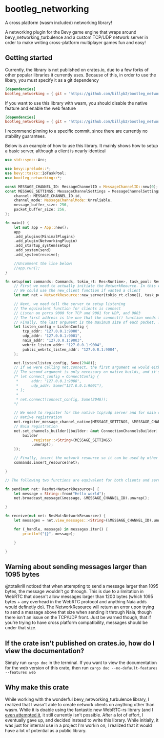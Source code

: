 # bootleg_networking
A cross platform (wasm included) networking library!

A networking plugin for the Bevy game engine that wraps around bevy_networking_turbulence and a custom TCP/UDP network server in order to make writing cross-platform multiplayer games fun and easy!

## Getting started
Currently, the library is not published on crates.io, due to a few forks of other popular libraries it currently uses. Because of this, in order to use the libary, you must specify it as a git dependency

```toml
[dependencies]
bootleg_networking = { git = "https://github.com/billyb2/bootleg_networking" }
```

If you want to use this library with wasm, you should disable the native feature and enable the web feature

```toml
[dependencies]
bootleg_networking = { git = "https://github.com/billyb2/bootleg_networking", default-features = false, features = ["web"]}
```

I recommend pinning to a specific commit, since there are currently no stability guarantees.

Below is an example of how to use this library. It mainly shows how to setup a basic server, although a client is nearly identical

```rust
use std::sync::Arc;

use bevy::prelude::*;
use bevy::tasks::IoTaskPool;
use bootleg_networking::*;

const MESSAGE_CHANNEL_ID: MessageChannelID = MessageChannelID::new(0);
const MESSAGE_SETTINGS: MessageChannelSettings = MessageChannelSettings {
    channel: MESSAGE_CHANNEL_ID.id,
    channel_mode: MessageChannelMode::Unreliable,
    message_buffer_size: 256,
    packet_buffer_size: 256,
};

fn main() {
    let mut app = App::new();
    app
    .add_plugins(MinimalPlugins)
    .add_plugin(NetworkingPlugin)
    .add_startup_system(setup)
    .add_system(send)
    .add_system(receive);

    //Uncomment the line below!
    //app.run();
}

fn setup(mut commands: Commands, tokio_rt: Res<Runtime>, task_pool: Res<IoTaskPool>) {
    // First we need to actually initiate the NetworkReource. In this case, it's a server
    // We could use the new_client function if wanted a client
    let mut net = NetworkResource::new_server(tokio_rt.clone(), task_pool.0.clone());

    // Next, we need tell the server to setup listening
    // The equivalent function for clients is connect
    // Listen on ports 9000 for TCP and 9001 for UDP, and 9003
    // The first address is the one that the connect() function needs to use, and the other two are for WebRTC
    // Finally, the last argument is the maximum size of each packet. That argument is only necessary for native builds
    let listen_config = ListenConfig {
        tcp_addr: "127.0.0.1:9000",
        udp_addr: "127.0.0.1:9001",
        naia_addr: "127.0.0.1:9003",
        webrtc_listen_addr: "127.0.0.1:9004",
        public_webrtc_listen_addr: "127.0.0.1:9004",
    };

    net.listen(listen_config, Some(2048));
    // If we were calling net.connect, the first argument we would either have 9000 or 9003 as the port, depending on whether we were a native client or a web client
    // The second argument is only necessary on native builds, and it's asking for the UDP server SocketAddr
    /* let connect_config = ConnectConfig {
     *      addr: "127.0.0.1:9000",
     *      udp_addr: Some("127.0.0.1:9001"),
     * };
     *
     * net.connect(connect_config, Some(2048));
    */

    // We need to register for the native tcp/udp server and for naia seperately
    // Native registration
    net.register_message_channel_native(MESSAGE_SETTINGS, &MESSAGE_CHANNEL_ID).unwrap();
    // Naia registration
    net.set_channels_builder(|builder: &mut ConnectionChannelsBuilder| {
        builder
            .register::<String>(MESSAGE_SETTINGS)
            .unwrap();
    });

    // Finally, insert the network resource so it can be used by other systems
    commands.insert_resource(net);

}

// The following two functions are equivalent for both clients and servers, provided you've set up the NetworkResource properly

fn send(mut net: ResMut<NetworkResource>) {
    let message = String::from("Hello world");
    net.broadcast_message(&message, &MESSAGE_CHANNEL_ID).unwrap();

}

fn receive(mut net: ResMut<NetworkResource>) {
    let messages = net.view_messages::<String>(&MESSAGE_CHANNEL_ID).unwrap();

    for (_handle, message) in messages.iter() {
        println!("{}", message);

    }

}
```
## Warning about sending messages larger than 1095 bytes
@totalkrill noticed that when attempting to send a message larger than 1095 bytes, the message wouldn't go through. This is due to a limitation in WebRTC that doesn't allow messages larger than 1200 bytes (which 1095 bytes + any overhead in the WebRTC protocol and anything Naia adds would definetly do). The NetworkResource will return an error upon trying to send a message above that size when sending it through Naia, though there isn't an issue on the TCP/UDP front. Just be warned though, that if you're trying to have cross platform compatibility, messages should be under that size.


## If the crate isn't published on crates.io, how do I view the documentation?
Simply run `cargo doc` in the terminal. If you want to view the documentation for the web version of this crate, then run `cargo doc --no-default-features --features web`

## Why make this crate
While working with the wonderful bevy_networking_turbulence library, I realized that I wasn't able to create network clients on anything other than wasm. While it is doable using the fantastic new WebRTC-rs library (and I [even attempted it](https://github.com/naia-rs/naia-socket/pull/46), it still currently isn't possible. After a lot of effort, I eventually gave up, and decided instead to write this library. While initially, it was just for internal use in a project I'm workin on, I realized that it would have a lot of potential as a public library.
